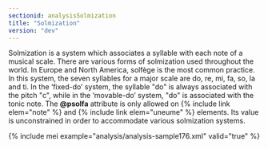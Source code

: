 ```yaml
---
sectionid: analysisSolmization
title: "Solmization"
version: "dev"
---
```


Solmization is a system which associates a syllable with each note of a musical scale.
There are various forms of solmization used throughout the world. In Europe and North
America, solfège is the most common practice. In this system, the seven syllables
for a
major scale are do, re, mi, fa, so, la and ti. In the ‘fixed-do’ system,
the syllable "do" is always associated with the pitch "c", while in the
‘movable-do’ system, "do" is associated with the tonic note. The
**@psolfa** attribute is only allowed on {% include link elem="note" %} and {% include link elem="uneume" %} elements. Its value is unconstrained in order to accommodate
various solmization systems.

{% include mei example="analysis/analysis-sample176.xml" valid="true" %}
